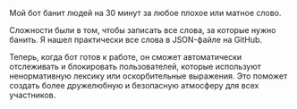 Мой бот банит людей на 30 минут за любое плохое или матное слово. 

Сложности были в том, чтобы записать все слова, за которые нужно банить. Я нашел практически все слова в JSON-файле на GitHub.

Теперь, когда бот готов к работе, он сможет автоматически отслеживать и блокировать пользователей, которые используют ненормативную лексику или оскорбительные выражения. Это поможет создать более дружелюбную и безопасную атмосферу для всех участников.
